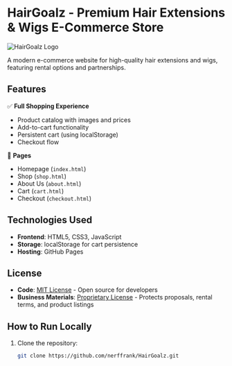 # HairGoalz - Premium Hair Extensions & Wigs E-Commerce Store

![HairGoalz Logo](https://via.placeholder.com/150x50?text=HairGoalz) <!-- Replace with your actual logo -->

A modern e-commerce website for high-quality hair extensions and wigs, featuring rental options and partnerships.

## Features

✅ **Full Shopping Experience**
- Product catalog with images and prices
- Add-to-cart functionality
- Persistent cart (using localStorage)
- Checkout flow

🚀 **Pages**
- Homepage (`index.html`)
- Shop (`shop.html`)
- About Us (`about.html`)
- Cart (`cart.html`)
- Checkout (`checkout.html`)

## Technologies Used

- **Frontend**: HTML5, CSS3, JavaScript
- **Storage**: localStorage for cart persistence
- **Hosting**: GitHub Pages

## License

- **Code**: [MIT License](LICENSE) - Open source for developers
- **Business Materials**: [Proprietary License](BUSINESS_LICENSE.md) - Protects proposals, rental terms, and product listings

## How to Run Locally

1. Clone the repository:
   ```bash
   git clone https://github.com/nerffrank/HairGoalz.git
